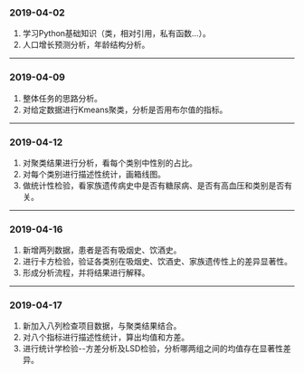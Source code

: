### 2019-04-02

1. 学习Python基础知识（类，相对引用，私有函数...）。
2. 人口增长预测分析，年龄结构分析。

***

### 2019-04-09

1. 整体任务的思路分析。
2. 对给定数据进行Kmeans聚类，分析是否用布尔值的指标。

***

### 2019-04-12

1. 对聚类结果进行分析，看每个类别中性别的占比。
2. 对每个类别进行描述性统计，画箱线图。
3. 做统计性检验，看家族遗传病史中是否有糖尿病、是否有高血压和类别是否有关。

***

### 2019-04-16

1. 新增两列数据，患者是否有吸烟史、饮酒史。
2. 进行卡方检验，验证各类别在吸烟史、饮酒史、家族遗传性上的差异显著性。
3. 形成分析流程，并将结果进行解释。

***

### 2019-04-17

1. 新加入八列检查项目数据，与聚类结果结合。
2. 对八个指标进行描述性统计，算出均值和方差。
3. 进行统计学检验--方差分析及LSD检验，分析哪两组之间的均值存在显著性差异。